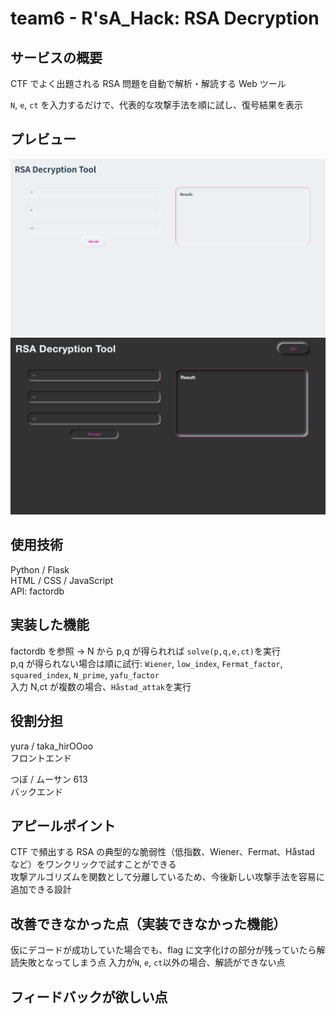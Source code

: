 # team6 - R'sA_Hack: RSA Decryption

## サービスの概要

CTF でよく出題される RSA 問題を自動で解析・解読する Web ツール

`N`, `e`, `ct` を入力するだけで、代表的な攻撃手法を順に試し、復号結果を表示

## プレビュー

![解読画面](./images/decryption.png)
![解読画面](./images/dark-mode.png)

## 使用技術

Python / Flask\
HTML / CSS / JavaScript\
API: factordb

## 実装した機能

factordb を参照 → N から p,q が得られれば `solve(p,q,e,ct)`を実行\
p,q が得られない場合は順に試行: `Wiener`, `low_index`, `Fermat_factor`, `squared_index`, `N_prime`, `yafu_factor`\
入力 N,ct が複数の場合、`Håstad_attak`を実行

## 役割分担

yura / taka_hirOOoo\
フロントエンド

つぼ / ムーサン 613\
バックエンド

## アピールポイント

CTF で頻出する RSA の典型的な脆弱性（低指数、Wiener、Fermat、Håstad など）をワンクリックで試すことができる\
攻撃アルゴリズムを関数として分離しているため、今後新しい攻撃手法を容易に追加できる設計

## 改善できなかった点（実装できなかった機能）

仮にデコードが成功していた場合でも、flag に文字化けの部分が残っていたら解読失敗となってしまう点
入力が`N`, `e`, `ct`以外の場合、解読ができない点

## フィードバックが欲しい点

